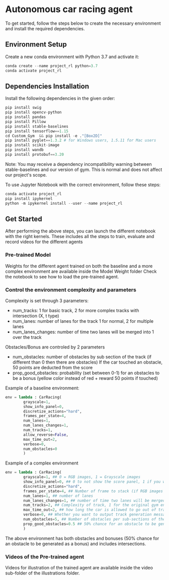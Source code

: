  # Autonomous car racing agent

 To get started, follow the steps below to create the necessary environment and install the required dependencies.

 ## Environment Setup
 Create a new conda environment with Python 3.7 and activate it:
 
```python
conda create --name project_rl python=3.7
conda activate project_rl
```

## Dependencies Installation
Install the following dependencies in the given order:
```python
pip install swig
pip install opencv-python
pip install pandas
pip install Pillow
pip install stable-baselines
pip install tensorflow==1.15
cd Custom_Gym  && pip install -e ."[Box2D]"
pip install pyglet==1.3.2 # for Windows users, 1.5.11 for Mac users
pip install scikit-image
pip install wandb
pip install protobuf==3.20

```
Note: You may receive a dependency incompatibility warning between stable-baselines and our version of gym. This is normal and does not affect our project's scope.

To use Jupyter Notebook with the correct environment, follow these steps:

```python
conda activate project_rl
pip install ipykernel
python -m ipykernel install --user --name project_rl
```

## Get Started

After performing the above steps, you can launch the different notebook with the right kernels. These includes all the steps to train, evaluate and record videos for the different agents

### Pre-trained Model

Weights for the different agent trained on both the baseline and a more complex environment are available inside the Model Weight folder
Check the notebook to see how to load the pre-trained agent.

### Control the environment complexity and parameters

Complexity is set through 3 parameters: 
- num_tracks: 1 for basic track, 2 for more complex tracks with intersection (X, t type)
- num_lanes: number of lanes for the track 1 for normal, 2 for multiple lanes
- num_lanes_changes: number of time two lanes will be merged into 1 over the track

Obstacles/Bonus are controled by 2 parameters
- num_obstacles: number of obstacles by sub section of the track (if different than 0 then there are obstacles)
If the car touched an obstacle, 50 points are deducted from the score
- prop_good_obstacles: probability (set between 0-1) for an obstacles to be a bonus (yellow color instead of red + reward 50 points if touched)


Example of a baseline environment:
```python
env = lambda : CarRacing(
        grayscale=1,
        show_info_panel=0,
        discretize_actions="hard",
        frames_per_state=4,
        num_lanes=1,
        num_lanes_changes=1,
        num_tracks=1,
        allow_reverse=False,
        max_time_out=2,
        verbose=0,
        num_obstacles=0
        )
```
Example of a complex environment
```python
env = lambda : CarRacing(
        grayscale=1, ## 0 = RGB images, 1 = Grayscale images 
        show_info_panel=0, ## 0 to not show the score panel, 1 if you want
        discretize_actions="hard",
        frames_per_state=4, ## Number of frame to stack (if RGB images then it will be automatically reset to 1)
        num_lanes=1, ## number of lanes
        num_lanes_changes=1, ## number of time two lanes will be merged into 1 over the track
        num_tracks=2, ## Complexity of track, 1 for the original gym environment, 2 to include intersectionq
        max_time_out=2, ## how long the car is allowed to go out of track before termination
        verbose=0, ## Whether you want to output track generation message
        num_obstacles=5, ## Number of obstacles per sub-sections of the track
        prop_good_obstacles=0.5 ## 50% chance for an obstacle to be generated as a bonus
        )
```
 The above environment has both obstacles and bonuses (50% chance for an obstacle to be generated as a bonus) and includes intersections.


 ### Videos of the Pre-trained agent
 
 Videos for illustration of the trained agent are available inside the video sub-folder of the illustrations folder.
